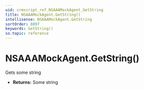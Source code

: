 ```yaml
---
uid: crmscript_ref_NSAAAMockAgent_GetString
title: NSAAAMockAgent.GetString()
intellisense: NSAAAMockAgent.GetString
sortOrder: 8897
keywords: GetString()
so.topic: reference
---
```


# NSAAAMockAgent.GetString()

Gets some string

* **Returns:** Some string

